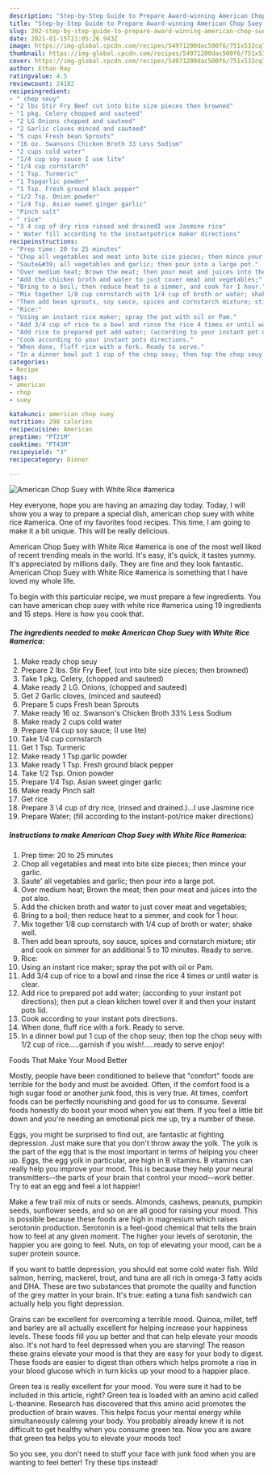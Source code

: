```yaml
---
description: "Step-by-Step Guide to Prepare Award-winning American Chop Suey with White Rice #america"
title: "Step-by-Step Guide to Prepare Award-winning American Chop Suey with White Rice #america"
slug: 202-step-by-step-guide-to-prepare-award-winning-american-chop-suey-with-white-rice-america
date: 2021-01-15T21:05:26.943Z
image: https://img-global.cpcdn.com/recipes/54971200dac500f6/751x532cq70/american-chop-suey-with-white-rice-america-recipe-main-photo.jpg
thumbnail: https://img-global.cpcdn.com/recipes/54971200dac500f6/751x532cq70/american-chop-suey-with-white-rice-america-recipe-main-photo.jpg
cover: https://img-global.cpcdn.com/recipes/54971200dac500f6/751x532cq70/american-chop-suey-with-white-rice-america-recipe-main-photo.jpg
author: Ethan Ray
ratingvalue: 4.5
reviewcount: 24182
recipeingredient:
- " chop seuy"
- "2 lbs Stir Fry Beef cut into bite size pieces then browned"
- "1 pkg. Celery chopped and sauteed"
- "2 LG Onions chopped and sauteed"
- "2 Garlic cloves minced and sauteed"
- "5 cups Fresh bean Sprouts"
- "16 oz. Swansons Chicken Broth 33 Less Sodium"
- "2 cups cold water"
- "1/4 cup soy sauce I use lite"
- "1/4 cup cornstarch"
- "1 Tsp. Turmeric"
- "1 Tspgarlic powder"
- "1 Tsp. Fresh ground black pepper"
- "1/2 Tsp. Onion powder"
- "1/4 Tsp. Asian sweet ginger garlic"
- "Pinch salt"
- " rice"
- "3 4 cup of dry rice rinsed and drainedI use Jasmine rice"
- " Water fill according to the instantpotrice maker directions"
recipeinstructions:
- "Prep time: 20 to 25 minutes"
- "Chop all vegetables and meat into bite size pieces; then mince your garlic."
- "Saute&#39; all vegetables and garlic; then pour into a large pot."
- "Over medium heat; Brown the meat; then pour meat and juices into the pot also."
- "Add the chicken broth and water to just cover meat and vegetables;"
- "Bring to a boil; then reduce heat to a simmer, and cook for 1 hour."
- "Mix together 1/8 cup cornstarch with 1/4 cup of broth or water; shake well."
- "Then add bean sprouts, soy sauce, spices and cornstarch mixture; stir and cook on simmer for an additional 5 to 10 minutes. Ready to serve."
- "Rice:"
- "Using an instant rice maker; spray the pot with oil or Pam."
- "Add 3/4 cup of rice to a bowl and rinse the rice 4 times or until water is clear."
- "Add rice to prepared pot add water; (according to your instant pot directions); then put a clean kitchen towel over it and then your instant pots lid."
- "Cook according to your instant pots directions."
- "When done, fluff rice with a fork. Ready to serve."
- "In a dinner bowl put 1 cup of the chop seuy; then top the chop seuy with 1/2 cup of rice.....garnish if you wish!.....ready to serve enjoy!"
categories:
- Recipe
tags:
- american
- chop
- suey

katakunci: american chop suey 
nutrition: 298 calories
recipecuisine: American
preptime: "PT21M"
cooktime: "PT43M"
recipeyield: "3"
recipecategory: Dinner

---
```



![American Chop Suey with White Rice #america](https://img-global.cpcdn.com/recipes/54971200dac500f6/751x532cq70/american-chop-suey-with-white-rice-america-recipe-main-photo.jpg)

Hey everyone, hope you are having an amazing day today. Today, I will show you a way to prepare a special dish, american chop suey with white rice #america. One of my favorites food recipes. This time, I am going to make it a bit unique. This will be really delicious.

American Chop Suey with White Rice #america is one of the most well liked of recent trending meals in the world. It's easy, it's quick, it tastes yummy. It's appreciated by millions daily. They are fine and they look fantastic. American Chop Suey with White Rice #america is something that I have loved my whole life.




To begin with this particular recipe, we must prepare a few ingredients. You can have american chop suey with white rice #america using 19 ingredients and 15 steps. Here is how you cook that.

<!--inarticleads1-->

##### The ingredients needed to make American Chop Suey with White Rice #america:

1. Make ready  chop seuy
1. Prepare 2 lbs. Stir Fry Beef, (cut into bite size pieces; then browned)
1. Take 1 pkg. Celery, (chopped and sauteed)
1. Make ready 2 LG. Onions, (chopped and sauteed)
1. Get 2 Garlic cloves, (minced and sauteed)
1. Prepare 5 cups Fresh bean Sprouts
1. Make ready 16 oz. Swanson&#39;s Chicken Broth 33% Less Sodium
1. Make ready 2 cups cold water
1. Prepare 1/4 cup soy sauce; (I use lite)
1. Take 1/4 cup cornstarch
1. Get 1 Tsp. Turmeric
1. Make ready 1 Tsp.garlic powder
1. Make ready 1 Tsp. Fresh ground black pepper
1. Take 1/2 Tsp. Onion powder
1. Prepare 1/4 Tsp. Asian sweet ginger garlic
1. Make ready Pinch salt
1. Get  rice
1. Prepare 3 \4 cup of dry rice, (rinsed and drained.)...I use Jasmine rice
1. Prepare  Water; (fill according to the instant-pot/rice maker directions)




<!--inarticleads2-->

##### Instructions to make American Chop Suey with White Rice #america:

1. Prep time: 20 to 25 minutes
1. Chop all vegetables and meat into bite size pieces; then mince your garlic.
1. Saute&#39; all vegetables and garlic; then pour into a large pot.
1. Over medium heat; Brown the meat; then pour meat and juices into the pot also.
1. Add the chicken broth and water to just cover meat and vegetables;
1. Bring to a boil; then reduce heat to a simmer, and cook for 1 hour.
1. Mix together 1/8 cup cornstarch with 1/4 cup of broth or water; shake well.
1. Then add bean sprouts, soy sauce, spices and cornstarch mixture; stir and cook on simmer for an additional 5 to 10 minutes. Ready to serve.
1. Rice:
1. Using an instant rice maker; spray the pot with oil or Pam.
1. Add 3/4 cup of rice to a bowl and rinse the rice 4 times or until water is clear.
1. Add rice to prepared pot add water; (according to your instant pot directions); then put a clean kitchen towel over it and then your instant pots lid.
1. Cook according to your instant pots directions.
1. When done, fluff rice with a fork. Ready to serve.
1. In a dinner bowl put 1 cup of the chop seuy; then top the chop seuy with 1/2 cup of rice.....garnish if you wish!.....ready to serve enjoy!




Foods That Make Your Mood Better


Mostly, people have been conditioned to believe that "comfort" foods are terrible for the body and must be avoided. Often, if the comfort food is a high sugar food or another junk food, this is very true. At times, comfort foods can be perfectly nourishing and good for us to consume. Several foods honestly do boost your mood when you eat them. If you feel a little bit down and you're needing an emotional pick me up, try a number of these.

Eggs, you might be surprised to find out, are fantastic at fighting depression. Just make sure that you don't throw away the yolk. The yolk is the part of the egg that is the most important in terms of helping you cheer up. Eggs, the egg yolk in particular, are high in B vitamins. B vitamins can really help you improve your mood. This is because they help your neural transmitters--the parts of your brain that control your mood--work better. Try to eat an egg and feel a lot happier!

Make a few trail mix of nuts or seeds. Almonds, cashews, peanuts, pumpkin seeds, sunflower seeds, and so on are all good for raising your mood. This is possible because these foods are high in magnesium which raises serotonin production. Serotonin is a feel-good chemical that tells the brain how to feel at any given moment. The higher your levels of serotonin, the happier you are going to feel. Nuts, on top of elevating your mood, can be a super protein source.

If you want to battle depression, you should eat some cold water fish. Wild salmon, herring, mackerel, trout, and tuna are all rich in omega-3 fatty acids and DHA. These are two substances that promote the quality and function of the grey matter in your brain. It's true: eating a tuna fish sandwich can actually help you fight depression. 

Grains can be excellent for overcoming a terrible mood. Quinoa, millet, teff and barley are all actually excellent for helping increase your happiness levels. These foods fill you up better and that can help elevate your moods also. It's not hard to feel depressed when you are starving! The reason these grains elevate your mood is that they are easy for your body to digest. These foods are easier to digest than others which helps promote a rise in your blood glucose which in turn kicks up your mood to a happier place.

Green tea is really excellent for your mood. You were sure it had to be included in this article, right? Green tea is loaded with an amino acid called L-theanine. Research has discovered that this amino acid promotes the production of brain waves. This helps focus your mental energy while simultaneously calming your body. You probably already knew it is not difficult to get healthy when you consume green tea. Now you are aware that green tea helps you to elevate your moods too!

So you see, you don't need to stuff your face with junk food when you are wanting to feel better! Try  these tips  instead!


